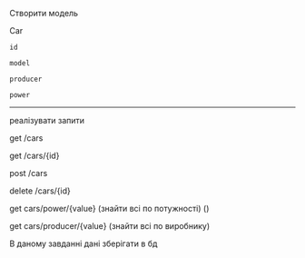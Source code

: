 Створити модель

Car

    id

    model

    producer

    power

---

реалізувати запити

get /cars

get /cars/{id}

post /cars

delete /cars/{id}

get cars/power/{value} (знайти всі по потужності) ()

get cars/producer/{value} (знайти всі по виробнику)

В даному завданні дані зберігати в бд
